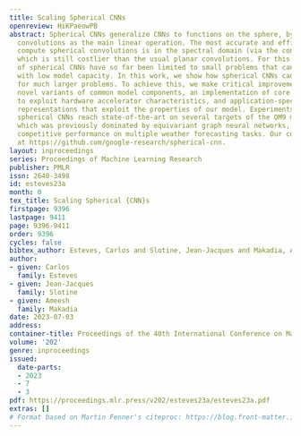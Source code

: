 ```yaml
---
title: Scaling Spherical CNNs
openreview: HiKPaeowPB
abstract: Spherical CNNs generalize CNNs to functions on the sphere, by using spherical
  convolutions as the main linear operation. The most accurate and efficient way to
  compute spherical convolutions is in the spectral domain (via the convolution theorem),
  which is still costlier than the usual planar convolutions. For this reason, applications
  of spherical CNNs have so far been limited to small problems that can be approached
  with low model capacity. In this work, we show how spherical CNNs can be scaled
  for much larger problems. To achieve this, we make critical improvements including
  novel variants of common model components, an implementation of core operations
  to exploit hardware accelerator characteristics, and application-specific input
  representations that exploit the properties of our model. Experiments show our larger
  spherical CNNs reach state-of-the-art on several targets of the QM9 molecular benchmark,
  which was previously dominated by equivariant graph neural networks, and achieve
  competitive performance on multiple weather forecasting tasks. Our code is available
  at https://github.com/google-research/spherical-cnn.
layout: inproceedings
series: Proceedings of Machine Learning Research
publisher: PMLR
issn: 2640-3498
id: esteves23a
month: 0
tex_title: Scaling Spherical {CNN}s
firstpage: 9396
lastpage: 9411
page: 9396-9411
order: 9396
cycles: false
bibtex_author: Esteves, Carlos and Slotine, Jean-Jacques and Makadia, Ameesh
author:
- given: Carlos
  family: Esteves
- given: Jean-Jacques
  family: Slotine
- given: Ameesh
  family: Makadia
date: 2023-07-03
address: 
container-title: Proceedings of the 40th International Conference on Machine Learning
volume: '202'
genre: inproceedings
issued:
  date-parts:
  - 2023
  - 7
  - 3
pdf: https://proceedings.mlr.press/v202/esteves23a/esteves23a.pdf
extras: []
# Format based on Martin Fenner's citeproc: https://blog.front-matter.io/posts/citeproc-yaml-for-bibliographies/
---
```

